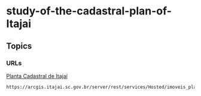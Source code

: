 # study-of-the-cadastral-plan-of-Itajai

## Topics

### URLs

[Planta Cadastral de Itajaí](https://geoitajai.github.io/geo/plantacadastral.html)

```html
https://arcgis.itajai.sc.gov.br/server/rest/services/Hosted/imoveis_plantacadastral/FeatureServer/0/query?returnGeometry=false&where=inscrlig%3D%27i204088020180%27&outSR=4326&outFields=*&f=json
```

